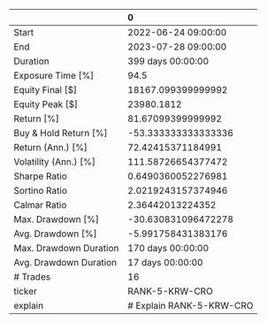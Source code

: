 |                        | 0                        |
|:-----------------------|:-------------------------|
| Start                  | 2022-06-24 09:00:00      |
| End                    | 2023-07-28 09:00:00      |
| Duration               | 399 days 00:00:00        |
| Exposure Time [%]      | 94.5                     |
| Equity Final [$]       | 18167.099399999992       |
| Equity Peak [$]        | 23980.1812               |
| Return [%]             | 81.67099399999992        |
| Buy & Hold Return [%]  | -53.333333333333336      |
| Return (Ann.) [%]      | 72.42415371184991        |
| Volatility (Ann.) [%]  | 111.58726654377472       |
| Sharpe Ratio           | 0.6490360052276981       |
| Sortino Ratio          | 2.0219243157374946       |
| Calmar Ratio           | 2.36442013224352         |
| Max. Drawdown [%]      | -30.630831096472278      |
| Avg. Drawdown [%]      | -5.991758431383176       |
| Max. Drawdown Duration | 170 days 00:00:00        |
| Avg. Drawdown Duration | 17 days 00:00:00         |
| # Trades               | 16                       |
| ticker                 | RANK-5-KRW-CRO           |
| explain                | # Explain RANK-5-KRW-CRO |
